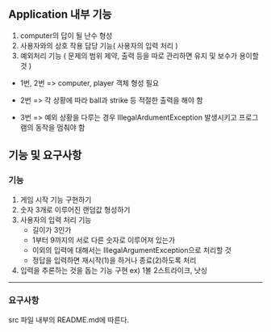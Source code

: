 ## Application 내부 기능

1. computer의 답이 될 난수 형성
2. 사용자와의 상호 작용 담당 기능( 사용자의 입력 처리 )
3. 예외처리 기능 ( 문제의 범위 제약, 출력 등을 따로 관리하면 유지 및 보수가 용이할 것 )

- 1번, 2번 => computer, player 객체 형성 필요

- 2번 => 각 상황에 따라 ball과 strike 등 적절한 출력을 해야 함

- 3번 => 예외 상황을 다루는 경우 IllegalArdumentException 발생시키고 프로그램의 동작을 멈춰야 함


## 기능 및 요구사항

### 기능

1. 게임 시작 기능 구현하기
2. 숫자 3개로 이루어진 랜덤값 형성하기
3. 사용자의 입력 처리 기능
   - 길이가 3인가
   - 1부터 9까지의 서로 다른 숫자로 이루어져 있는가
   - 이외의 입력에 대해서는 IllegalArgumentException으로 처리할 것
   - 정답을 입력하면 재시작(1)을 하거나 종료(2)하도록 처리
4. 입력을 추론하는 것을 돕는 기능 구현
   ex) 1볼 2스트라이크, 낫싱
--------------------------------------------------------------------------------------------

### 요구사항

src 파일 내부의 README.md에 따른다.
